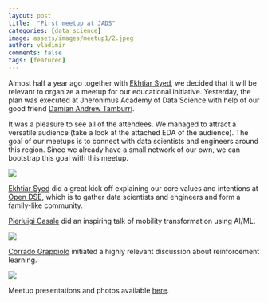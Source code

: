 ```yaml
---
layout: post
title:  "First meetup at JADS"
categories: [data_science]
image: assets/images/meetup1/2.jpeg
author: vladimir
comments: false
tags: [featured]
---
```


Almost half a year ago together with [Ekhtiar Syed](), we decided that it will be relevant to organize a meetup for our educational initiative. Yesterday, the plan was executed at Jheronimus Academy of Data Science with help of our good friend [Damian Andrew Tamburri]().

It was a pleasure to see all of the attendees. We managed to attract a versatile audience (take a look at the attached EDA of the audience). The goal of our meetups is to connect with data scientists and engineers around this region. Since we already have a small network of our own, we can bootstrap this goal with this meetup.

![]({{site.baseurl}}/assets/images/meetup1/4.png)

[Ekhtiar Syed]({{site.baseurl}}/author-ekhtiar-syed) did a great kick off explaining our core values and intentions at [Open DSE]({{site.baseurl}}/welcome-to-open-dse), which is to gather data scientists and engineers and form a family-like community.

[Pierluigi Casale]({{site.baseurl}}/author-pierluigi-casale) did an inspiring talk of mobility transformation using AI/ML.

![]({{site.baseurl}}/assets/images/meetup1/1.jpeg)

[Corrado Grappiolo](https://www.linkedin.com/in/corrado-grappiolo/) initiated a highly relevant discussion about reinforcement learning.

![]({{site.baseurl}}/assets/images/meetup1/3.jpeg)

Meetup presentations and photos available [here](https://goo.gl/AwZv8R).

